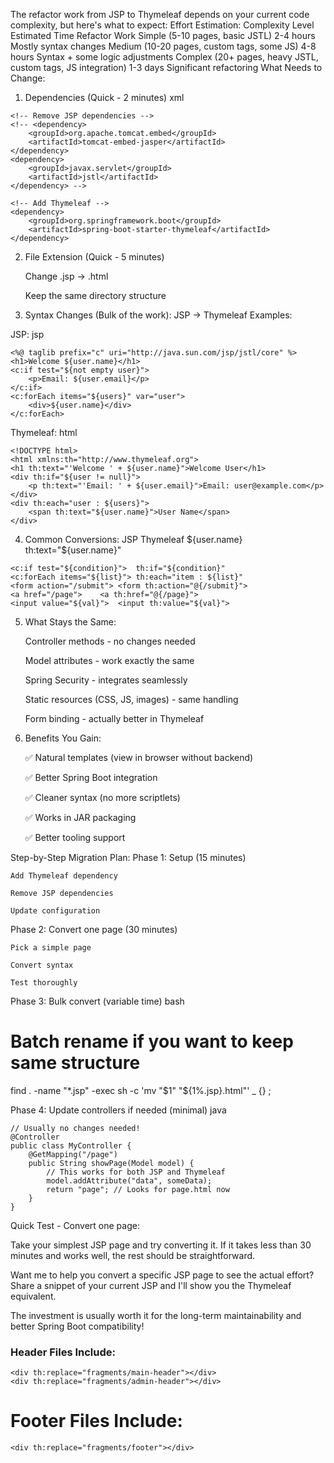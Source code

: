 The refactor work from JSP to Thymeleaf depends on your current code complexity, but here's what to expect:
Effort Estimation:
Complexity Level	Estimated Time	Refactor Work
Simple (5-10 pages, basic JSTL)	2-4 hours	Mostly syntax changes
Medium (10-20 pages, custom tags, some JS)	4-8 hours	Syntax + some logic adjustments
Complex (20+ pages, heavy JSTL, custom tags, JS integration)	1-3 days	Significant refactoring
What Needs to Change:
1. Dependencies (Quick - 2 minutes)
xml

```
<!-- Remove JSP dependencies -->
<!-- <dependency>
    <groupId>org.apache.tomcat.embed</groupId>
    <artifactId>tomcat-embed-jasper</artifactId>
</dependency>
<dependency>
    <groupId>javax.servlet</groupId>
    <artifactId>jstl</artifactId>
</dependency> -->

<!-- Add Thymeleaf -->
<dependency>
    <groupId>org.springframework.boot</groupId>
    <artifactId>spring-boot-starter-thymeleaf</artifactId>
</dependency>
```

2. File Extension (Quick - 5 minutes)

    Change .jsp → .html

    Keep the same directory structure

3. Syntax Changes (Bulk of the work):
JSP → Thymeleaf Examples:

JSP:
jsp

```
<%@ taglib prefix="c" uri="http://java.sun.com/jsp/jstl/core" %>
<h1>Welcome ${user.name}</h1>
<c:if test="${not empty user}">
    <p>Email: ${user.email}</p>
</c:if>
<c:forEach items="${users}" var="user">
    <div>${user.name}</div>
</c:forEach>
```

Thymeleaf:
html

```
<!DOCTYPE html>
<html xmlns:th="http://www.thymeleaf.org">
<h1 th:text="'Welcome ' + ${user.name}">Welcome User</h1>
<div th:if="${user != null}">
    <p th:text="'Email: ' + ${user.email}">Email: user@example.com</p>
</div>
<div th:each="user : ${users}">
    <span th:text="${user.name}">User Name</span>
</div>
```

4. Common Conversions:
JSP	Thymeleaf
${user.name}	th:text="${user.name}"
```
<c:if test="${condition}">	th:if="${condition}"
<c:forEach items="${list}">	th:each="item : ${list}"
<form action="/submit">	<form th:action="@{/submit}">
<a href="/page">	<a th:href="@{/page}">
<input value="${val}">	<input th:value="${val}">
```
5. What Stays the Same:

    Controller methods - no changes needed

    Model attributes - work exactly the same

    Spring Security - integrates seamlessly

    Static resources (CSS, JS, images) - same handling

    Form binding - actually better in Thymeleaf

6. Benefits You Gain:

    ✅ Natural templates (view in browser without backend)

    ✅ Better Spring Boot integration

    ✅ Cleaner syntax (no more scriptlets)

    ✅ Works in JAR packaging

    ✅ Better tooling support

Step-by-Step Migration Plan:
Phase 1: Setup (15 minutes)

    Add Thymeleaf dependency

    Remove JSP dependencies

    Update configuration

Phase 2: Convert one page (30 minutes)

    Pick a simple page

    Convert syntax

    Test thoroughly

Phase 3: Bulk convert (variable time)
bash

# Batch rename if you want to keep same structure
find . -name "*.jsp" -exec sh -c 'mv "$1" "${1%.jsp}.html"' _ {} \;

Phase 4: Update controllers if needed (minimal)
java

```
// Usually no changes needed!
@Controller
public class MyController {
    @GetMapping("/page")
    public String showPage(Model model) {
        // This works for both JSP and Thymeleaf
        model.addAttribute("data", someData);
        return "page"; // Looks for page.html now
    }
}
```

Quick Test - Convert one page:

Take your simplest JSP page and try converting it. If it takes less than 30 minutes and works well, the rest should be straightforward.

Want me to help you convert a specific JSP page to see the actual effort? Share a snippet of your current JSP and I'll show you the Thymeleaf equivalent.

The investment is usually worth it for the long-term maintainability and better Spring Boot compatibility!


### Header Files Include: 
```
<div th:replace="fragments/main-header"></div>
<div th:replace="fragments/admin-header"></div>
```

# Footer Files Include:
```
<div th:replace="fragments/footer"></div>
```
